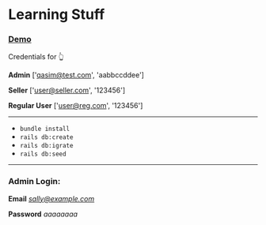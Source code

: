 # Learning Stuff

### **[Demo](https://devised.herokuapp.com/ "Demo")**

Credentials for :point_up_2:

**Admin** ['qasim@test.com', 'aabbccddee']

**Seller** ['user@seller.com', '123456']

**Regular User** ['user@reg.com', '123456']

---

- `bundle install`
- `rails db:create`
- `rails db:igrate`
- `rails db:seed`

---

### Admin Login:

**Email** *sally@example.com*

**Password** _aaaaaaaa_
